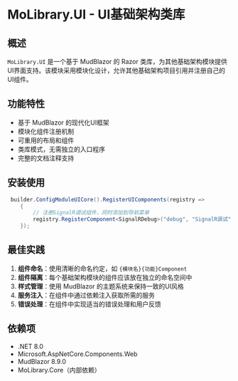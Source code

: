 # MoLibrary.UI - UI基础架构类库

## 概述

`MoLibrary.UI` 是一个基于 MudBlazor 的 Razor 类库，为其他基础架构模块提供UI界面支持。该模块采用模块化设计，允许其他基础架构项目引用并注册自己的UI组件。

## 功能特性

- 基于 MudBlazor 的现代化UI框架
- 模块化组件注册机制
- 可重用的布局和组件
- 类库模式，无需独立的入口程序
- 完整的文档注释支持

## 安装使用

```cs
 builder.ConfigModuleUICore().RegisterUIComponents(registry =>
    {
        // 注册SignalR调试组件，同时添加到导航菜单
        registry.RegisterComponent<SignalRDebug>("debug", "SignalR调试", Icons.Material.Filled.ManageAccounts, "SignalR调试", addToNav: true, navOrder: 100);
    });
```

## 最佳实践

1. **组件命名**：使用清晰的命名约定，如 `{模块名}{功能}Component`
2. **组件隔离**：每个基础架构模块的组件应该放在独立的命名空间中
3. **样式管理**：使用 MudBlazor 的主题系统来保持一致的UI风格
4. **服务注入**：在组件中通过依赖注入获取所需的服务
5. **错误处理**：在组件中实现适当的错误处理和用户反馈

## 依赖项

- .NET 8.0
- Microsoft.AspNetCore.Components.Web
- MudBlazor 8.9.0
- MoLibrary.Core（内部依赖） 
